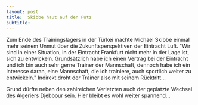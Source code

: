 ```yaml
---
layout: post
title:  Skibbe haut auf den Putz
subtitle:  
---
```


Zum Ende des Trainingslagers in der Türkei machte Michael Skibbe einmal mehr seinem Unmut über die Zukunftsperspektiven der Eintracht Luft. "Wir sind in einer Situation, in der Eintracht Frankfurt nicht mehr in der Lage ist, sich zu entwickeln. Grundsätzlich habe ich einen Vertrag bei der Eintracht und ich bin auch sehr gerne Trainer der Mannschaft, dennoch habe ich ein Interesse daran, eine Mannschaft, die ich trainiere, auch sportlich weiter zu entwickeln." Indirekt droht der Trainer also mit seinem Rücktritt...

Grund dürfte neben den zahlreichen Verletzten auch der geplatzte Wechsel des Algeriers Djebbour sein. Hier bleibt es wohl weiter spannend...
